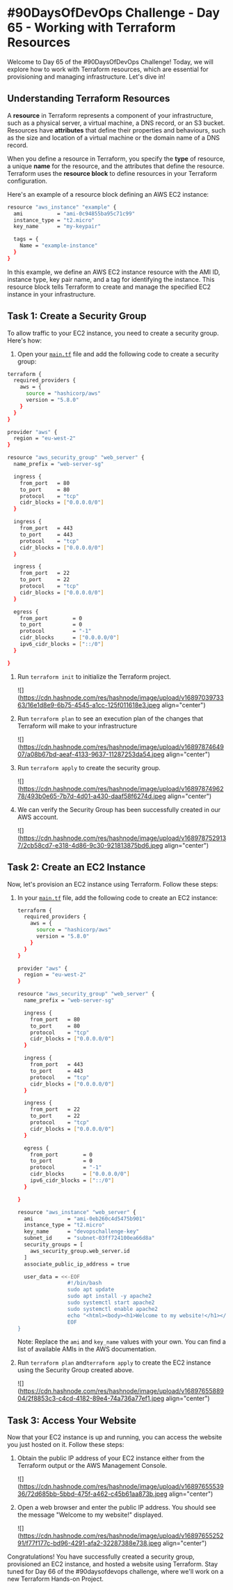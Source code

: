 # #90DaysOfDevOps Challenge - Day 65 - Working with Terraform Resources

Welcome to Day 65 of the #90DaysOfDevOps Challenge! Today, we will explore how to work with Terraform resources, which are essential for provisioning and managing infrastructure. Let's dive in!

## Understanding Terraform Resources

A **resource** in Terraform represents a component of your infrastructure, such as a physical server, a virtual machine, a DNS record, or an S3 bucket. Resources have **attributes** that define their properties and behaviours, such as the size and location of a virtual machine or the domain name of a DNS record.

When you define a resource in Terraform, you specify the **type** of resource, a unique **name** for the resource, and the attributes that define the resource. Terraform uses the **resource block** to define resources in your Terraform configuration.

Here's an example of a resource block defining an AWS EC2 instance:

```bash
resource "aws_instance" "example" {
  ami           = "ami-0c94855ba95c71c99"
  instance_type = "t2.micro"
  key_name      = "my-keypair"

  tags = {
    Name = "example-instance"
  }
}
```

In this example, we define an AWS EC2 instance resource with the AMI ID, instance type, key pair name, and a tag for identifying the instance. This resource block tells Terraform to create and manage the specified EC2 instance in your infrastructure.

## Task 1: Create a Security Group

To allow traffic to your EC2 instance, you need to create a security group. Here's how:

1. Open your [`main.tf`](http://main.tf) file and add the following code to create a security group:
    

```bash
terraform {
  required_providers {
    aws = {
      source = "hashicorp/aws"
      version = "5.8.0"
    }
  }
}

provider "aws" {
  region = "eu-west-2"
}

resource "aws_security_group" "web_server" {
  name_prefix = "web-server-sg"

  ingress {
    from_port   = 80
    to_port     = 80
    protocol    = "tcp"
    cidr_blocks = ["0.0.0.0/0"]
  }

  ingress {
    from_port   = 443
    to_port     = 443
    protocol    = "tcp"
    cidr_blocks = ["0.0.0.0/0"]
  }

  ingress {
    from_port   = 22
    to_port     = 22
    protocol    = "tcp"
    cidr_blocks = ["0.0.0.0/0"]
  }

  egress {
    from_port        = 0
    to_port          = 0
    protocol         = "-1"
    cidr_blocks      = ["0.0.0.0/0"]
    ipv6_cidr_blocks = ["::/0"]
  }

}
```

1. Run `terraform init` to initialize the Terraform project.
    
    ![](https://cdn.hashnode.com/res/hashnode/image/upload/v1689703973363/16e1d8e9-6b75-4545-a1cc-125f011618e3.jpeg align="center")
    
2. Run `terraform plan` to see an execution plan of the changes that Terraform will make to your infrastructure
    
    ![](https://cdn.hashnode.com/res/hashnode/image/upload/v1689787464907/a08b67bd-aeaf-4133-9637-11287253da54.jpeg align="center")
    
3. Run `terraform apply` to create the security group.
    
    ![](https://cdn.hashnode.com/res/hashnode/image/upload/v1689787496278/493b0e65-7b7d-4d01-a430-daaf58f6274d.jpeg align="center")
    
4. We can verify the Security Group has been successfully created in our AWS account.
    
    ![](https://cdn.hashnode.com/res/hashnode/image/upload/v1689787529137/2cb58cd7-e318-4d86-9c30-921813875bd6.jpeg align="center")
    

## Task 2: Create an EC2 Instance

Now, let's provision an EC2 instance using Terraform. Follow these steps:

1. In your [`main.tf`](http://main.tf) file, add the following code to create an EC2 instance:
    
    ```bash
    terraform {
      required_providers {
        aws = {
          source = "hashicorp/aws"
          version = "5.8.0"
        }
      }
    }
    
    provider "aws" {
      region = "eu-west-2"
    }
    
    resource "aws_security_group" "web_server" {
      name_prefix = "web-server-sg"
    
      ingress {
        from_port   = 80
        to_port     = 80
        protocol    = "tcp"
        cidr_blocks = ["0.0.0.0/0"]
      }
    
      ingress {
        from_port   = 443
        to_port     = 443
        protocol    = "tcp"
        cidr_blocks = ["0.0.0.0/0"]
      }
    
      ingress {
        from_port   = 22
        to_port     = 22
        protocol    = "tcp"
        cidr_blocks = ["0.0.0.0/0"]
      }
    
      egress {
        from_port        = 0
        to_port          = 0
        protocol         = "-1"
        cidr_blocks      = ["0.0.0.0/0"]
        ipv6_cidr_blocks = ["::/0"]
      }
    
    }
    
    resource "aws_instance" "web_server" {
      ami           = "ami-0eb260c4d5475b901"
      instance_type = "t2.micro"
      key_name      = "devopschallenge-key"
      subnet_id     = "subnet-03ff724100ea66d8a"
      security_groups = [
        aws_security_group.web_server.id
      ]
      associate_public_ip_address = true
    
      user_data = <<-EOF
                    #!/bin/bash
                    sudo apt update
                    sudo apt install -y apache2
                    sudo systemctl start apache2
                    sudo systemctl enable apache2
                    echo "<html><body><h1>Welcome to my website!</h1></body></html>" > /var/www/html/index.html
                    EOF
    }
    ```
    
    Note: Replace the `ami` and `key_name` values with your own. You can find a list of available AMIs in the AWS documentation.
    
2. Run `terraform plan` and`terraform apply` to create the EC2 instance using the Security Group created above.
    
    ![](https://cdn.hashnode.com/res/hashnode/image/upload/v1689765588904/2f8853c3-c4cd-4182-89e4-74a736a77ef1.jpeg align="center")
    

## Task 3: Access Your Website

Now that your EC2 instance is up and running, you can access the website you just hosted on it. Follow these steps:

1. Obtain the public IP address of your EC2 instance either from the Terraform output or the AWS Management Console.
    
    ![](https://cdn.hashnode.com/res/hashnode/image/upload/v1689765553936/72d685bb-5bbd-475f-a462-c45b61aa873b.jpeg align="center")
    
2. Open a web browser and enter the public IP address. You should see the message "Welcome to my website!" displayed.
    
    ![](https://cdn.hashnode.com/res/hashnode/image/upload/v1689765525291/f77f177c-bd96-4291-afa2-32287388e738.jpeg align="center")
    

Congratulations! You have successfully created a security group, provisioned an EC2 instance, and hosted a website using Terraform. Stay tuned for Day 66 of the #90daysofdevops challenge, where we'll work on a new Terraform Hands-on Project.